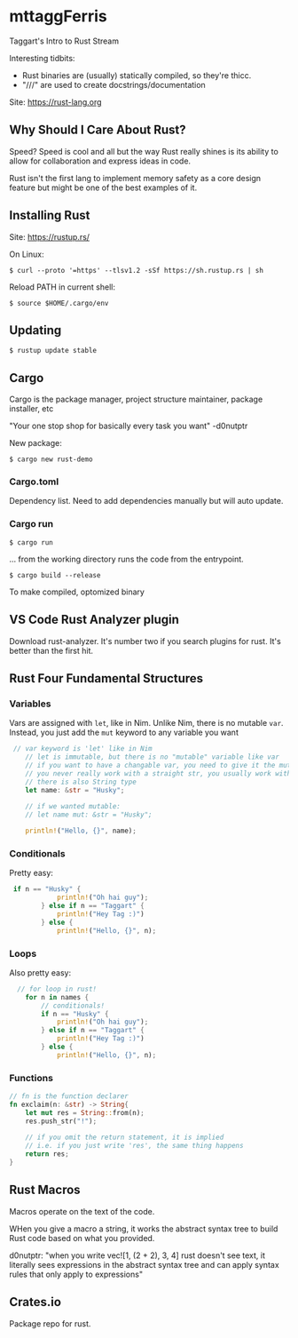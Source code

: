 # mttaggFerris
Taggart's Intro to Rust Stream

Interesting tidbits:
- Rust binaries are (usually) statically compiled, so they're thicc.
- "///" are used to create docstrings/documentation

Site: https://rust-lang.org

## Why Should I Care About Rust?
Speed? Speed is cool and all but the way Rust really shines is its ability to allow for collaboration and express ideas in code.

Rust isn't the first lang to implement memory safety as a core design feature but might be one of the best examples of it.

## Installing Rust

Site: https://rustup.rs/

On Linux:
```
$ curl --proto '=https' --tlsv1.2 -sSf https://sh.rustup.rs | sh
```
Reload PATH in current shell:
```
$ source $HOME/.cargo/env
```
## Updating
```
$ rustup update stable
```

## Cargo
Cargo is the package manager, project structure maintainer, package installer, etc

"Your one stop shop for basically every task you want" -d0nutptr

New package:
```
$ cargo new rust-demo
```

### Cargo.toml
Dependency list. Need to add dependencies manually but will auto update.

### Cargo run
```
$ cargo run
```
... from the working directory runs the code from the entrypoint.

```
$ cargo build --release
```
To make compiled, optomized binary

## VS Code Rust Analyzer plugin
Download rust-analyzer. It's number two if you search plugins for rust. It's better than the first hit.



## Rust Four Fundamental Structures
### Variables

Vars are assigned with `let`, like in Nim. Unlike Nim, there is no mutable `var`. Instead, you just add the `mut` keyword to any variable you want
```rust
 // var keyword is 'let' like in Nim   
    // let is immutable, but there is no "mutable" variable like var
    // if you want to have a changable var, you need to give it the mut keyword
    // you never really work with a straight str, you usually work with the mem reference (thus the &str)
    // there is also String type
    let name: &str = "Husky";
    
    // if we wanted mutable:
    // let name mut: &str = "Husky";

    println!("Hello, {}", name);
```

### Conditionals
Pretty easy:
```rust
 if n == "Husky" {
            println!("Oh hai guy");
        } else if n == "Taggart" {
            println!("Hey Tag :)")
        } else {
            println!("Hello, {}", n);
```

### Loops
Also pretty easy:
```rust
  // for loop in rust!
    for n in names {
        // conditionals!
        if n == "Husky" {
            println!("Oh hai guy");
        } else if n == "Taggart" {
            println!("Hey Tag :)")
        } else {
            println!("Hello, {}", n);

```

### Functions
```rust
// fn is the function declarer
fn exclaim(n: &str) -> String{
    let mut res = String::from(n);
    res.push_str("!");
    
    // if you omit the return statement, it is implied
    // i.e. if you just write 'res', the same thing happens
    return res;
}
```

## Rust Macros
Macros operate on the text of the code. 

WHen you give a macro a string, it works the abstract syntax tree to build Rust code based on what you provided.

d0nutptr: "when you write vec![1, (2 + 2), 3, 4] rust doesn't see text, it literally sees expressions in the abstract syntax tree and can apply syntax rules that only apply to expressions"

## Crates.io
Package repo for rust.